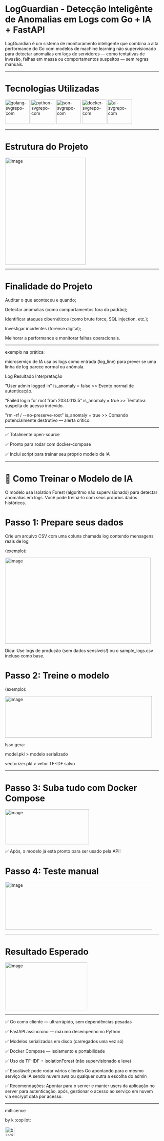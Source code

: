 # LogGuardian - Detecção Inteligênte de Anomalias em Logs com Go + IA + FastAPI

LogGuardian é um sistema de monitoramento inteligente que combina a alta performance do Go com modelos de machine learning não supervisionado para detectar anomalias em logs de servidores — como tentativas de invasão, falhas em massa ou comportamentos suspeitos — sem regras manuais.

---

# Tecnologias Utilizadas

<img width="80" height="80" alt="golang-svgrepo-com" src="https://github.com/user-attachments/assets/e9293609-5cee-41aa-8ef0-b342689c099e" />


<img width="80" height="80" alt="python-svgrepo-com" src="https://github.com/user-attachments/assets/03e77df9-ace9-43ca-905b-e746e9796442" />

<img width="80" height="80" alt="json-svgrepo-com" src="https://github.com/user-attachments/assets/616686fe-0c5e-419e-9595-f22833d2c0a6" />

<img width="80" height="80" alt="docker-svgrepo-com" src="https://github.com/user-attachments/assets/6d123e80-4dd4-4c98-bd93-0f5c1d4571bc" />

<img width="80" height="80" alt="ai-svgrepo-com" src="https://github.com/user-attachments/assets/6bc0d3f0-3a8c-4d64-9b38-80bb007233a8" />



---

# Estrutura do Projeto

<img width="264" height="349" alt="image" src="https://github.com/user-attachments/assets/b586c69c-28fd-43e4-9918-3de96532988f" />

---
# Finalidade do Projeto

Auditar o que aconteceu e quando;

Detectar anomalias (como comportamentos fora do padrão);

Identificar ataques cibernéticos (como brute force, SQL injection, etc.);

Investigar incidentes (forense digital);

Melhorar a performance e monitorar falhas operacionais.

---

exemplo na prática:

microserviço de IA usa os logs como entrada (log_line) para prever se uma linha de log parece normal ou anômala.

Log	Resultado	Interpretação

"User admin logged in"	is_anomaly = false >> Evento normal de autenticação.

"Failed login for root from 203.0.113.5"	is_anomaly = true	>> Tentativa suspeita de acesso indevido.

"rm -rf / --no-preserve-root"	is_anomaly = true	>> Comando potencialmente destrutivo — alerta crítico.

---

✅ Totalmente open-source

✅ Pronto para rodar com docker-compose

✅ Inclui script para treinar seu próprio modelo de IA

---

# 🧠 Como Treinar o Modelo de IA

O modelo usa Isolation Forest (algoritmo não supervisionado) para detectar anomalias em logs. Você pode treiná-lo com seus próprios dados históricos.

# Passo 1: Prepare seus dados
Crie um arquivo CSV com uma coluna chamada log contendo mensagens reais de log 

(exemplo):

<img width="477" height="281" alt="image" src="https://github.com/user-attachments/assets/fa85ddef-0db1-4278-955f-02a0bff0103e" />

Dica: Use logs de produção (sem dados sensíveis!) ou o sample_logs.csv incluso como base. 

# Passo 2: Treine o modelo

(exemplo):

<img width="481" height="136" alt="image" src="https://github.com/user-attachments/assets/43403e2d-94ae-4ed4-b9c0-a63840fd9d86" />

Isso gera: 

model.pkl > modelo serializado

vectorizer.pkl > vetor TF-IDF salvo

---

# Passo 3: Suba tudo com Docker Compose

<img width="275" height="114" alt="image" src="https://github.com/user-attachments/assets/73d39009-444f-4059-908e-55b1fe4a2f63" />


✅ Após, o modelo já está pronto para ser usado pela API! 


# Passo 4: Teste manual 

<img width="482" height="156" alt="image" src="https://github.com/user-attachments/assets/3cec28ee-9eed-49fe-800c-b2883f698dfe" />

---

# Resultado Esperado

<img width="269" height="156" alt="image" src="https://github.com/user-attachments/assets/068eba92-9f0f-450c-9635-3015a62fedf6" />

---

✅ Go como cliente — ultrarrápido, sem dependências pesadas

✅ FastAPI assíncrono — máximo desempenho no Python

✅ Modelos serializados em disco (carregados uma vez só)

✅ Docker Compose — isolamento e portabilidade

✅ Uso de TF-IDF + IsolationForest (não supervisionado e leve)

✅ Escalável: pode rodar vários clientes Go apontando para o mesmo serviço de IA sendo nuvem aws ou qualquer outra a escolha do admin

✅ Recomendações: Apontar para o server e manter users da aplicação no server para autenticação, após, gestionar o acesso ao serviço em nuvem via encrypt data por acesso.

---

mitlicence

by k :copilot:

<img width="30" height="30" alt="brazil-svgrepo-com" src="https://github.com/user-attachments/assets/7b4046da-14ce-42ab-944a-31c2ab505947" />


